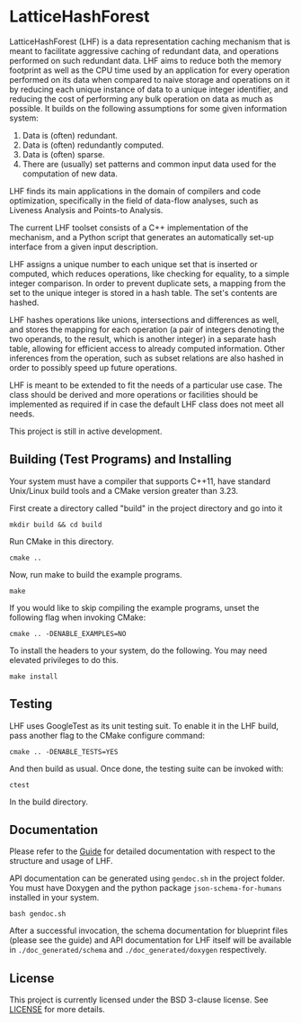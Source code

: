 # LatticeHashForest

LatticeHashForest (LHF) is a data representation caching mechanism that is meant
to facilitate aggressive caching of redundant data, and operations performed on
such redundant data. LHF aims to reduce both the memory footprint as well as the
CPU time used by an application for every operation performed on its data when
compared to naive storage and operations on it by reducing each unique instance
of data to a unique integer identifier, and reducing the cost of performing
any bulk operation on data as much as possible. It builds on the following
assumptions for some given information system:

1. Data is (often) redundant.
2. Data is (often) redundantly computed.
3. Data is (often) sparse.
4. There are (usually) set patterns and common input data used for the
   computation of new data.

LHF finds its main applications in the domain of compilers and code
optimization, specifically in the field of data-flow analyses, such as Liveness
Analysis and Points-to Analysis.

The current LHF toolset consists of a C++ implementation of the mechanism, and
a Python script that generates an automatically set-up interface from a given
input description.

LHF assigns a unique number to each unique set that is inserted or computed,
which reduces operations, like checking for equality, to a simple integer
comparison. In order to prevent duplicate sets, a mapping from the set to the
unique integer is stored in a hash table. The set's contents are hashed.

LHF hashes operations like unions, intersections and differences as well,
and stores the mapping for each operation (a pair of integers denoting the two
operands, to the result, which is another integer) in a separate hash table,
allowing for efficient access to already computed information. Other inferences
from the operation, such as subset relations are also hashed in order to
possibly speed up future operations.

LHF is meant to be extended to fit the needs of a particular use case. The
class should be derived and more operations or facilities should be implemented
as required if in case the default LHF class does not meet all needs.

This project is still in active development.

## Building (Test Programs) and Installing

Your system must have a compiler that supports C++11, have standard Unix/Linux
build tools and a CMake version greater than 3.23.

First create a directory called "build" in the project directory and go into it

```
mkdir build && cd build
```

Run CMake in this directory.

```
cmake ..
```

Now, run make to build the example programs.

```
make
```

If you would like to skip compiling the example programs, unset the following
flag when invoking CMake:

```
cmake .. -DENABLE_EXAMPLES=NO
```

To install the headers to your system, do the following. You may need elevated
privileges to do this.

```
make install
```

## Testing

LHF uses GoogleTest as its unit testing suit. To enable it in the LHF build,
pass another flag to the CMake configure command:

```
cmake .. -DENABLE_TESTS=YES
```

And then build as usual. Once done, the testing suite can be invoked with:

```
ctest
```

In the build directory.

## Documentation

Please refer to the [Guide](./doc/guide.md) for detailed documentation with
respect to the structure and usage of LHF.

API documentation can be generated using `gendoc.sh` in the project folder. You
must have Doxygen and the python package `json-schema-for-humans` installed in
your system.

```
bash gendoc.sh
```

After a successful invocation, the schema documentation for blueprint files
(please see the guide) and API documentation for LHF itself will be available
in `./doc_generated/schema` and `./doc_generated/doxygen` respectively.

## License

This project is currently licensed under the BSD 3-clause license. See
[LICENSE](./LICENSE) for more details.